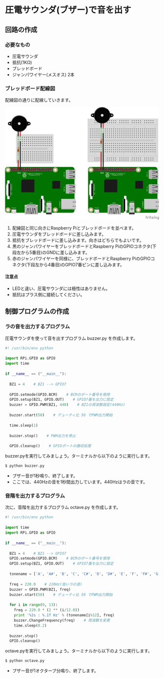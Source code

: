 # 圧電サウンダ(ブザー)で音を出す

## 回路の作成
### 必要なもの

* 圧電サウンダ
* 抵抗(1KΩ)
* ブレッドボード
* ジャンパワイヤー(メスオス) 2本

### ブレッドボード配線図

配線図の通りに配線していきます。

![breadboard_buzzer](img/RPi3_breadboard_buzzer.png) 

1. 配線図と同じ向きにRaspberry Piとブレッドボードを並べます。
2. 圧電サウンダをブレッドボードに差し込みます。
3. 抵抗をブレッドボードに差し込みます。向きはどちらでもよいです。
4. 黒のジャンパワイヤーをブレッドボードとRaspberry PiのGPIOコネクタ(下段左から5番目)のGNDに差し込みます。
5. 赤のジャンパワイヤーを同様に、ブレッドボードとRaspberry PiのGPIOコネクタ(下段左から4番目)のGPIO7番ピンに差し込みます。

#### 注意点
* LEDと違い、圧電サウンダには極性はありません。
* 抵抗はプラス側に接続してください。

## 制御プログラムの作成
### ラの音を出力するプログラム

圧電サウンダを使って音を出すプログラム buzzer.py を作成します。

```python
#! /usr/bin/env python

import RPi.GPIO as GPIO
import time

if __name__ == ("__main__"):

  BZ1 = 4    # BZ1 --> GPIO7

  GPIO.setmode(GPIO.BCM)    # BCMのポート番号を使用
  GPIO.setup(BZ1, GPIO.OUT)    # GPIO7番を出力に設定
  buzzer = GPIO.PWM(BZ1, 440)    # BZ1の周波数設定(440Hz)

  buzzer.start(50)    # デューティ比 50 でPWM出力開始

  time.sleep(1)

  buzzer.stop()    # PWM出力を停止

  GPIO.cleanup()    # GPIOポートの撤収処理
```

buzzer.pyを実行してみましょう。ターミナルから以下のように実行します。
```bash
$ python buzzer.py
```

* ブザー音が1秒鳴り、終了します。
* ここでは、440Hzの音を1秒間出力しています。440Hzはラの音です。

### 音階を出力するプログラム

次に、音階を出力するプログラム octave.py を作成します。

```python
#! /usr/bin/env python

import time
import RPi.GPIO as GPIO

if __name__ == ("__main__"):

  BZ1 = 4    # BZ1 --> GPIO7
  GPIO.setmode(GPIO.BCM)    # BCMのポート番号を使用
  GPIO.setup(BZ1, GPIO.OUT)    # GPIO7番を出力に設定

  tonename = ['A', 'A#', 'B', 'C', 'C#', 'D', 'D#', 'E', 'F', 'F#', 'G', 'G#']

  freq = 220.0    # 220Hz(低いラの音)
  buzzer = GPIO.PWM(BZ1, freq)
  buzzer.start(50)    # デューティ比 50 でPWM出力開始

  for i in range(0, 13):
    freq = 220.0 * (2 ** (i/12.0))
    print '%2s : %.1f Hz' % (tonename[i%12], freq)
    buzzer.ChangeFrequency(freq)    # 周波数を変更
    time.sleep(0.2)

  buzzer.stop()
  GPIO.cleanup()
```

octave.pyを実行してみましょう。ターミナルから以下のように実行します。
```bash
$ python octave.py
```
* ブザー音が1オクターブ分鳴り、終了します。
